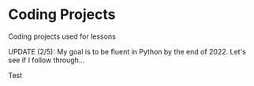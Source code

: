 # Coding Projects
 Coding projects used for lessons

UPDATE (2/5): My goal is to be fluent in Python by the end of 2022. 
Let's see if I follow through...

Test
